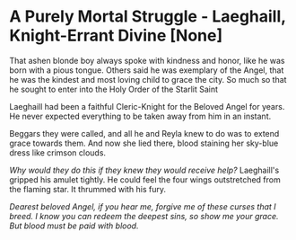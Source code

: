 # A Purely Mortal Struggle - Laeghaill, Knight-Errant Divine [None]

That ashen blonde boy always spoke with kindness and honor, like he was born with a pious tongue. Others said he was exemplary of the Angel, that he was the kindest and most loving child to grace the city. So much so that he sought to enter into the Holy Order of the Starlit Saint

Laeghaill had been a faithful Cleric-Knight for the Beloved Angel for years. He never expected everything to be taken away from him in an instant.

Beggars they were called, and all he and Reyla knew to do was to extend grace towards them. And now she lied there, blood staining her sky-blue dress like crimson clouds.

*Why would they do this if they knew they would receive help?* Laeghaill's gripped his amulet tightly. He could feel the four wings outstretched from the flaming star. It thrummed with his fury.

*Dearest beloved Angel, if you hear me, forgive me of these curses that I breed. I know you can redeem the deepest sins, so show me your grace. But blood must be paid with blood.*

